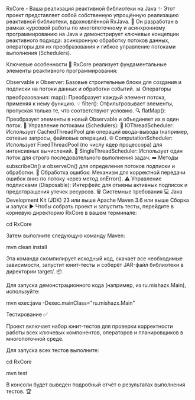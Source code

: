 RxCore - Ваша реализация реактивной библиотеки на Java ✨
Этот проект представляет собой собственную упрощённую реализацию реактивной библиотеки, вдохновлённой RxJava. 🚀 Он разработан в рамках курсовой работы по многопоточному и асинхронному программированию на Java и демонстрирует ключевые концепции реактивного подхода: асинхронную обработку потоков данных, операторы для их преобразования и гибкое управление потоками выполнения (Schedulers).

Ключевые особенности 🔑
RxCore реализует фундаментальные элементы реактивного программирования:

Observable и Observer: Базовые строительные блоки для создания и подписки на потоки данных и обработки событий. 📊
Операторы преобразования:
map(): Преобразует каждый элемент потока, применяя к нему функцию. 💡
filter(): Отфильтровывает элементы, пропуская только те, что соответствуют условию. 🔍
flatMap(): Преобразует элементы в новый Observable и объединяет их в один поток. 🔗
Управление потоками (Schedulers): 🚦
IOThreadScheduler: Использует CachedThreadPool для операций ввода-вывода (например, сетевые запросы, файловые операции). 🌐
ComputationScheduler: Использует FixedThreadPool (по числу ядер процессора) для интенсивных вычислений. 🧠
SingleThreadScheduler: Использует один поток для строго последовательного выполнения задач. ➡️
Методы subscribeOn() и observeOn() для определения потоков подписки и обработки. 🧵
Обработка ошибок: Механизм для корректной передачи ошибок вниз по потоку через метод onError(). ⚠️
Управление подписками (Disposable): Интерфейс для отмены активных подписок и предотвращения утечек ресурсов. 🗑️
Системные требования 💻
Java Development Kit (JDK) 23 или выше
Apache Maven 3.6 или выше
Сборка и запуск ▶️
Чтобы собрать проект и запустить тесты, перейдите в корневую директорию RxCore в вашем терминале:

cd RxCore

Затем выполните следующую команду Maven:

mvn clean install

Эта команда скомпилирует исходный код, скачает все необходимые зависимости, запустит юнит-тесты и соберёт JAR-файл библиотеки в директории target/. 📦

Для запуска демонстрационного кода (например, из ru.mishazx.Main), используйте:

mvn exec:java -Dexec.mainClass="ru.mishazx.Main"

Тестирование ✅

Проект включает набор юнит-тестов для проверки корректности работы всех ключевых компонентов, операторов и планировщиков в многопоточной среде.

Для запуска всех тестов выполните:

cd RxCore

mvn test

В консоли будет выведен подробный отчёт о результатах выполнения тестов. 🏆
